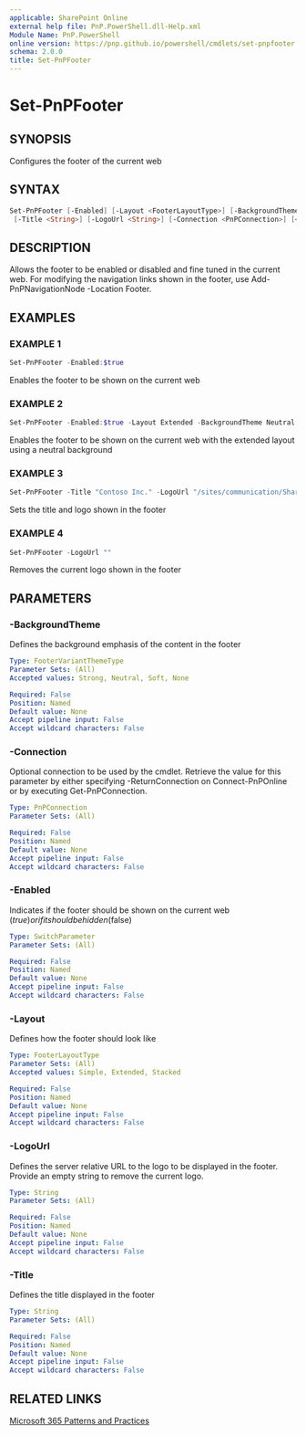 ```yaml
---
applicable: SharePoint Online
external help file: PnP.PowerShell.dll-Help.xml
Module Name: PnP.PowerShell
online version: https://pnp.github.io/powershell/cmdlets/set-pnpfooter
schema: 2.0.0
title: Set-PnPFooter
---
```


# Set-PnPFooter

## SYNOPSIS
Configures the footer of the current web

## SYNTAX

```powershell
Set-PnPFooter [-Enabled] [-Layout <FooterLayoutType>] [-BackgroundTheme <FooterVariantThemeType>]
 [-Title <String>] [-LogoUrl <String>] [-Connection <PnPConnection>] [<CommonParameters>]
```

## DESCRIPTION
Allows the footer to be enabled or disabled and fine tuned in the current web. For modifying the navigation links shown in the footer, use Add-PnPNavigationNode -Location Footer.

## EXAMPLES

### EXAMPLE 1
```powershell
Set-PnPFooter -Enabled:$true
```

Enables the footer to be shown on the current web

### EXAMPLE 2
```powershell
Set-PnPFooter -Enabled:$true -Layout Extended -BackgroundTheme Neutral
```

Enables the footer to be shown on the current web with the extended layout using a neutral background

### EXAMPLE 3
```powershell
Set-PnPFooter -Title "Contoso Inc." -LogoUrl "/sites/communication/Shared Documents/logo.png"
```

Sets the title and logo shown in the footer

### EXAMPLE 4
```powershell
Set-PnPFooter -LogoUrl ""
```

Removes the current logo shown in the footer

## PARAMETERS

### -BackgroundTheme
Defines the background emphasis of the content in the footer

```yaml
Type: FooterVariantThemeType
Parameter Sets: (All)
Accepted values: Strong, Neutral, Soft, None

Required: False
Position: Named
Default value: None
Accept pipeline input: False
Accept wildcard characters: False
```

### -Connection
Optional connection to be used by the cmdlet. Retrieve the value for this parameter by either specifying -ReturnConnection on Connect-PnPOnline or by executing Get-PnPConnection.

```yaml
Type: PnPConnection
Parameter Sets: (All)

Required: False
Position: Named
Default value: None
Accept pipeline input: False
Accept wildcard characters: False
```

### -Enabled
Indicates if the footer should be shown on the current web ($true) or if it should be hidden ($false)

```yaml
Type: SwitchParameter
Parameter Sets: (All)

Required: False
Position: Named
Default value: None
Accept pipeline input: False
Accept wildcard characters: False
```

### -Layout
Defines how the footer should look like

```yaml
Type: FooterLayoutType
Parameter Sets: (All)
Accepted values: Simple, Extended, Stacked

Required: False
Position: Named
Default value: None
Accept pipeline input: False
Accept wildcard characters: False
```

### -LogoUrl
Defines the server relative URL to the logo to be displayed in the footer. Provide an empty string to remove the current logo.

```yaml
Type: String
Parameter Sets: (All)

Required: False
Position: Named
Default value: None
Accept pipeline input: False
Accept wildcard characters: False
```

### -Title
Defines the title displayed in the footer

```yaml
Type: String
Parameter Sets: (All)

Required: False
Position: Named
Default value: None
Accept pipeline input: False
Accept wildcard characters: False
```



## RELATED LINKS

[Microsoft 365 Patterns and Practices](https://aka.ms/m365pnp)